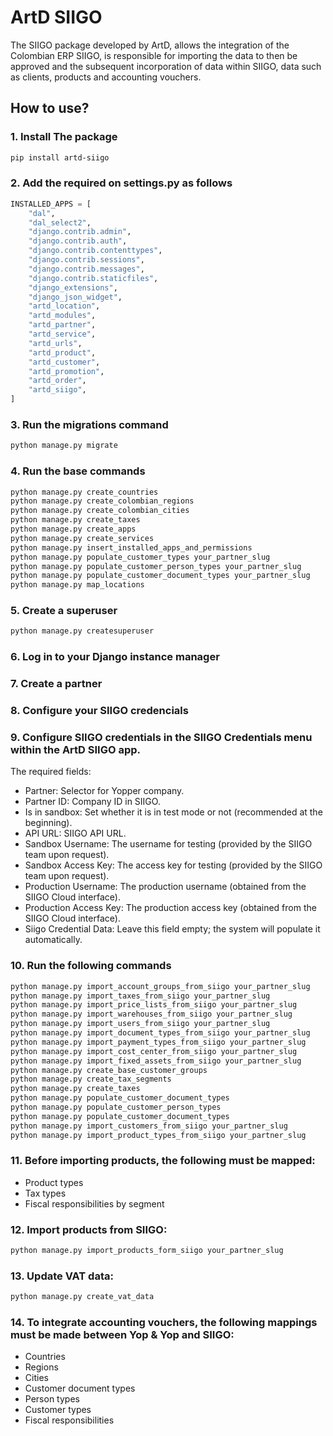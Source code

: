 # ArtD SIIGO

The SIIGO package developed by ArtD, allows the integration of the Colombian ERP SIIGO, is responsible for importing the data to then be approved and the subsequent incorporation of data within SIIGO, data such as clients, products and accounting vouchers.

## How to use?

### 1. Install The package
```bash
pip install artd-siigo
```

### 2. Add the required on settings.py as follows
```python
INSTALLED_APPS = [
    "dal",
    "dal_select2",
    "django.contrib.admin",
    "django.contrib.auth",
    "django.contrib.contenttypes",
    "django.contrib.sessions",
    "django.contrib.messages",
    "django.contrib.staticfiles",
    "django_extensions",
    "django_json_widget",
    "artd_location",
    "artd_modules",
    "artd_partner",
    "artd_service",
    "artd_urls",
    "artd_product",
    "artd_customer",
    "artd_promotion",
    "artd_order",
    "artd_siigo",
]

```
### 3. Run the migrations command
```bash
python manage.py migrate
```

### 4. Run the base commands
```bash
python manage.py create_countries
python manage.py create_colombian_regions
python manage.py create_colombian_cities
python manage.py create_taxes
python manage.py create_apps
python manage.py create_services
python manage.py insert_installed_apps_and_permissions
python manage.py populate_customer_types your_partner_slug
python manage.py populate_customer_person_types your_partner_slug
python manage.py populate_customer_document_types your_partner_slug
python manage.py map_locations
```

### 5. Create a superuser
```bash
python manage.py createsuperuser
```

### 6. Log in to your Django instance manager

### 7. Create a partner

### 8. Configure your SIIGO credencials

### 9. Configure SIIGO credentials in the SIIGO Credentials menu within the ArtD SIIGO app.
The required fields:

- Partner: Selector for Yopper company.
- Partner ID: Company ID in SIIGO.
- Is in sandbox: Set whether it is in test mode or not (recommended at the beginning).
- API URL: SIIGO API URL.
- Sandbox Username: The username for testing (provided by the SIIGO team upon request).
- Sandbox Access Key: The access key for testing (provided by the SIIGO team upon request).
- Production Username: The production username (obtained from the SIIGO Cloud interface).
- Production Access Key: The production access key (obtained from the SIIGO Cloud interface).
- Siigo Credential Data: Leave this field empty; the system will populate it automatically.

### 10. Run the following commands

```bash
python manage.py import_account_groups_from_siigo your_partner_slug
python manage.py import_taxes_from_siigo your_partner_slug
python manage.py import_price_lists_from_siigo your_partner_slug
python manage.py import_warehouses_from_siigo your_partner_slug
python manage.py import_users_from_siigo your_partner_slug
python manage.py import_document_types_from_siigo your_partner_slug
python manage.py import_payment_types_from_siigo your_partner_slug
python manage.py import_cost_center_from_siigo your_partner_slug
python manage.py import_fixed_assets_from_siigo your_partner_slug
python manage.py create_base_customer_groups
python manage.py create_tax_segments
python manage.py create_taxes
python manage.py populate_customer_document_types
python manage.py populate_customer_person_types
python manage.py populate_customer_document_types
python manage.py import_customers_from_siigo your_partner_slug
python manage.py import_product_types_from_siigo your_partner_slug
```

### 11. Before importing products, the following must be mapped:
- Product types
- Tax types
- Fiscal responsibilities by segment

### 12. Import products from SIIGO:
```bash
python manage.py import_products_form_siigo your_partner_slug
```

### 13. Update VAT data:
```bash
python manage.py create_vat_data
```

### 14. To integrate accounting vouchers, the following mappings must be made between Yop & Yop and SIIGO:
- Countries
- Regions
- Cities
- Customer document types
- Person types
- Customer types
- Fiscal responsibilities
